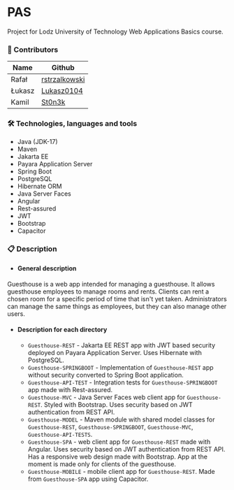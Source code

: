 # PAS
Project for Lodz University of Technology Web Applications Basics course.
### :construction_worker: Contributors
|Name |Github|
|-|-|
|Rafał|[rstrzalkowski](https://github.com/rstrzalkowski)|
|Łukasz|[Lukasz0104](https://github.com/Lukasz0104)|
|Kamil|[St0n3k](https://github.com/St0n3k)|
### 🛠 Technologies, languages and tools
- Java (JDK-17)
- Maven
- Jakarta EE
- Payara Application Server
- Spring Boot
- PostgreSQL
- Hibernate ORM
- Java Server Faces
- Angular
- Rest-assured
- JWT
- Bootstrap
- Capacitor
### :clipboard: Description
- #### General description
Guesthouse is a web app intended for managing a guesthouse. 
It allows guesthouse employees to manage rooms and rents. 
Clients can rent a chosen room for a specific period of time that isn't yet taken.
Administrators can manage the same things as employees, but they can also manage other users.
- #### Description for each directory
  - `Guesthouse-REST` - Jakarta EE REST app with JWT based security deployed on Payara Application Server. Uses Hibernate with PostgreSQL.
  - `Guesthouse-SPRINGBOOT` - Implementation of `Guesthouse-REST` app without security converted to Spring Boot application.
  - `Guesthouse-API-TEST` - Integration tests for `Guesthouse-SPRINGBOOT` app made with Rest-assured.
  - `Guesthouse-MVC` - Java Server Faces web client app for `Guesthouse-REST`. Styled with Bootstrap. Uses security based on JWT authentication from REST API.
  - `Guesthouse-MODEL` - Maven module with shared model classes for `Guesthouse-REST`, `Guesthouse-SPRINGBOOT`, `Guesthouse-MVC`, `Guesthouse-API-TESTS`.
  - `Guesthouse-SPA` - web client app for `Guesthouse-REST` made with Angular. Uses security based on JWT authentication from REST API. Has a responsive web design made with Bootstrap. App at the moment is made only for clients of the guesthouse.
  - `Guesthouse-MOBILE` - mobile client app  for `Guesthouse-REST`. Made from `Guesthouse-SPA` app using Capacitor.

